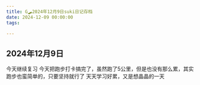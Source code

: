 ```yaml
---
title: G🛹2024年12月9日suki日记存档
date: 2024-12-09 00:00:00
tags:

---
```


## 2024年12月9日
今天继续复习
今天把跑步打卡搞完了，虽然跑了5公里，但是也没有那么累，其实跑步也蛮简单的，只要坚持就行了
天天学习好累，又是想晶晶的一天